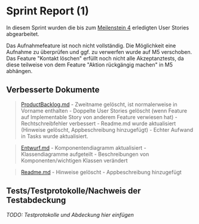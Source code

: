 # Sprint Report (1)

In diesem Sprint wurden die bis zum [Meilenstein 4](https://sopra.informatik.uni-stuttgart.de/sopra-ws1617/sopra-team-16/milestones/1) erledigten User Stories abgearbeitet.

Das Aufnahmefeature ist noch nicht vollständig. Die Möglichkeit eine Aufnahme zu überprüfen und ggf. zu verwerfen wurde auf M5 verschoben.
Das Feature "Kontakt löschen" erfüllt noch nicht alle Akzeptanztests, da diese teilweise von dem Feature "Aktion rückgängig machen" in M5 abhängen.


## Verbesserte Dokumente
> [ProductBacklog.md](./doc/ProductBacklog.md)
    - Zweitname gelöscht, ist normalerweise in Vorname enthalten
    - Doppelte User Stories gelöscht (wenn Feature auf Implementable Story von anderem Feature verwiesen hat)
    - Rechtschreibfehler verbessert
    - Readme.md wurde aktualisiert (Hinweise gelöscht, Appbeschreibung hinzugefügt)
    - Echter Aufwand in Tasks wurde aktualisiert.
    
> [Entwurf.md](./doc/Entwurf.md)
    - Komponentendiagramm aktualisiert
    - Klassendiagramme aufgeteilt
    - Beschreibungen von Komponenten/wichtigen Klassen verändert
    
> [Readme.md](../Readme.md)
    - Hinweise gelöscht
    - Appbeschreibung hinzugefügt

## Tests/Testprotokolle/Nachweis der Testabdeckung

*TODO: Testprotokolle und Abdeckung hier einfügen*